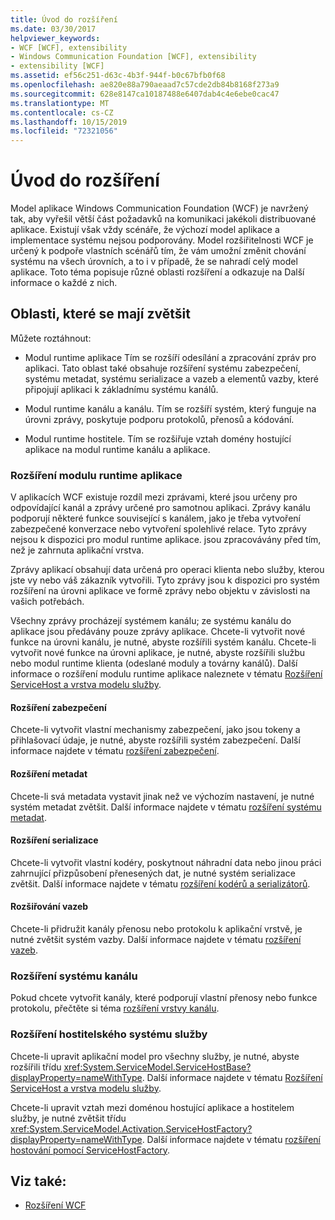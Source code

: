 ```yaml
---
title: Úvod do rozšíření
ms.date: 03/30/2017
helpviewer_keywords:
- WCF [WCF], extensibility
- Windows Communication Foundation [WCF], extensibility
- extensibility [WCF]
ms.assetid: ef56c251-d63c-4b3f-944f-b0c67bfb0f68
ms.openlocfilehash: ae820e88a790aeaad7c57cde2db84b8168f273a9
ms.sourcegitcommit: 628e8147ca10187488e6407dab4c4e6ebe0cac47
ms.translationtype: MT
ms.contentlocale: cs-CZ
ms.lasthandoff: 10/15/2019
ms.locfileid: "72321056"
---
```

# <a name="introduction-to-extensibility"></a>Úvod do rozšíření
Model aplikace Windows Communication Foundation (WCF) je navržený tak, aby vyřešil větší část požadavků na komunikaci jakékoli distribuované aplikace. Existují však vždy scénáře, že výchozí model aplikace a implementace systému nejsou podporovány. Model rozšiřitelnosti WCF je určený k podpoře vlastních scénářů tím, že vám umožní změnit chování systému na všech úrovních, a to i v případě, že se nahradí celý model aplikace. Toto téma popisuje různé oblasti rozšíření a odkazuje na Další informace o každé z nich.  
  
## <a name="areas-to-extend"></a>Oblasti, které se mají zvětšit  
 Můžete roztáhnout:  
  
- Modul runtime aplikace Tím se rozšíří odesílání a zpracování zpráv pro aplikaci. Tato oblast také obsahuje rozšíření systému zabezpečení, systému metadat, systému serializace a vazeb a elementů vazby, které připojují aplikaci k základnímu systému kanálů.  
  
- Modul runtime kanálu a kanálu. Tím se rozšíří systém, který funguje na úrovni zprávy, poskytuje podporu protokolů, přenosů a kódování.  
  
- Modul runtime hostitele. Tím se rozšiřuje vztah domény hostující aplikace na modul runtime kanálu a aplikace.  
  
### <a name="extending-the-application-runtime"></a>Rozšíření modulu runtime aplikace  
 V aplikacích WCF existuje rozdíl mezi zprávami, které jsou určeny pro odpovídající kanál a zprávy určené pro samotnou aplikaci. Zprávy kanálu podporují některé funkce související s kanálem, jako je třeba vytvoření zabezpečené konverzace nebo vytvoření spolehlivé relace. Tyto zprávy nejsou k dispozici pro modul runtime aplikace. jsou zpracovávány před tím, než je zahrnuta aplikační vrstva.  
  
 Zprávy aplikací obsahují data určená pro operaci klienta nebo služby, kterou jste vy nebo váš zákazník vytvořili. Tyto zprávy jsou k dispozici pro systém rozšíření na úrovni aplikace ve formě zprávy nebo objektu v závislosti na vašich potřebách.  
  
 Všechny zprávy procházejí systémem kanálu; ze systému kanálu do aplikace jsou předávány pouze zprávy aplikace. Chcete-li vytvořit nové funkce na úrovni kanálu, je nutné, abyste rozšířili systém kanálu. Chcete-li vytvořit nové funkce na úrovni aplikace, je nutné, abyste rozšířili službu nebo modul runtime klienta (odeslané moduly a továrny kanálů). Další informace o rozšíření modulu runtime aplikace naleznete v tématu [Rozšíření ServiceHost a vrstva modelu služby](./extending/extending-servicehost-and-the-service-model-layer.md).  
  
#### <a name="extending-security"></a>Rozšíření zabezpečení  
 Chcete-li vytvořit vlastní mechanismy zabezpečení, jako jsou tokeny a přihlašovací údaje, je nutné, abyste rozšířili systém zabezpečení. Další informace najdete v tématu [rozšíření zabezpečení](./extending/extending-security.md).  
  
#### <a name="extending-metadata"></a>Rozšíření metadat  
 Chcete-li svá metadata vystavit jinak než ve výchozím nastavení, je nutné systém metadat zvětšit. Další informace najdete v tématu [rozšíření systému metadat](./extending/extending-the-metadata-system.md).  
  
#### <a name="extending-serialization"></a>Rozšíření serializace  
 Chcete-li vytvořit vlastní kodéry, poskytnout náhradní data nebo jinou práci zahrnující přizpůsobení přenesených dat, je nutné systém serializace zvětšit. Další informace najdete v tématu [rozšíření kodérů a serializátorů](./extending/extending-encoders-and-serializers.md).  
  
#### <a name="extending-bindings"></a>Rozšiřování vazeb  
 Chcete-li přidružit kanály přenosu nebo protokolu k aplikační vrstvě, je nutné zvětšit systém vazby. Další informace najdete v tématu [rozšíření vazeb](./extending/extending-bindings.md).  
  
### <a name="extending-the-channel-system"></a>Rozšíření systému kanálu  
 Pokud chcete vytvořit kanály, které podporují vlastní přenosy nebo funkce protokolu, přečtěte si téma [rozšíření vrstvy kanálu](./extending/extending-the-channel-layer.md).  
  
### <a name="extending-the-service-hosting-system"></a>Rozšíření hostitelského systému služby  
 Chcete-li upravit aplikační model pro všechny služby, je nutné, abyste rozšířili třídu <xref:System.ServiceModel.ServiceHostBase?displayProperty=nameWithType>. Další informace najdete v tématu [Rozšíření ServiceHost a vrstva modelu služby](./extending/extending-servicehost-and-the-service-model-layer.md).  
  
 Chcete-li upravit vztah mezi doménou hostující aplikace a hostitelem služby, je nutné zvětšit třídu <xref:System.ServiceModel.Activation.ServiceHostFactory?displayProperty=nameWithType>. Další informace najdete v tématu [rozšíření hostování pomocí ServiceHostFactory](./extending/extending-hosting-using-servicehostfactory.md).  
  
## <a name="see-also"></a>Viz také:

- [Rozšíření WCF](./extending/index.md)
